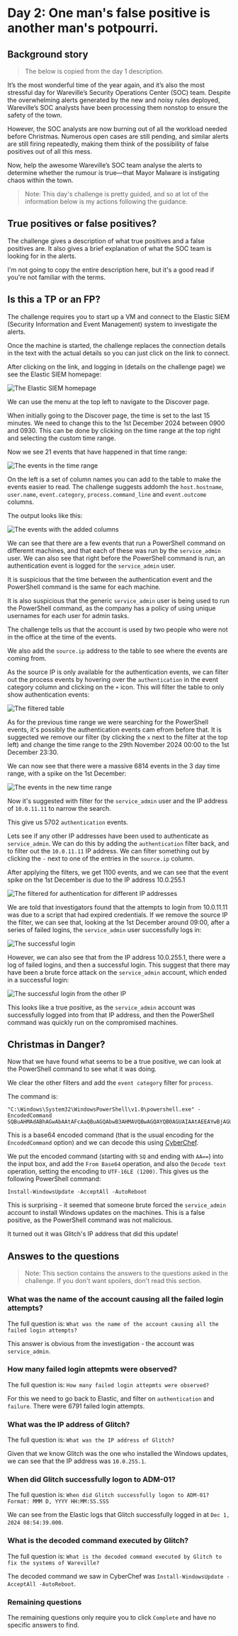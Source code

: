 # Day 2: One man's false positive is another man's potpourri.

## Background story
> The below is copied from the day 1 description.

It’s the most wonderful time of the year again, and it’s also the most stressful day for Wareville’s Security Operations Center (SOC) team. Despite the overwhelming alerts generated by the new and noisy rules deployed, Wareville’s SOC analysts have been processing them nonstop to ensure the safety of the town.

However, the SOC analysts are now burning out of all the workload needed before Christmas. Numerous open cases are still pending, and similar alerts are still firing repeatedly, making them think of the possibility of false positives out of all this mess.

Now, help the awesome Wareville’s SOC team analyse the alerts to determine whether the rumour is true—that Mayor Malware is instigating chaos within the town.

> Note: This day's challenge is pretty guided, and so at lot of the information below is my actions following the guidance.

## True positives or false positives?
The challenge gives a description of what true positives and a false positives are. It also gives a brief explanation of what the SOC team is looking for in the alerts.

I'm not going to copy the entire description here, but it's a good read if you're not familiar with the terms.

## Is this a TP or an FP?
The challenge requires you to start up a VM and connect to the Elastic SIEM (Security Information and Event Management) system to investigate the alerts.

Once the machine is started, the challenge replaces the connection details in the text with the actual details so you can just click on the link to connect.

After clicking on the link, and logging in (details on the challenge page) we see the Elastic SIEM homepage:

![The Elastic SIEM homepage](./images/elastic-siem-homepage.png)

We can use the menu at the top left to navigate to the Discover page.

When initially going to the Discover page, the time is set to the last 15 minutes. We need to change this to the 1st December 2024 between 0900 and 0930. This can be done by clicking on the time range at the top right and selecting the custom time range.

Now we see 21 events that have happened in that time range:

![The events in the time range](./images/elastic-events-in-time-range.png)

On the left is a set of column names you can add to the table to make the events easier to read. The challenge suggests addomh the `host.hostname`, `user.name`, `event.category`, `process.command_line` and `event.outcome` columns.

The output looks like this:

![The events with the added columns](./images/elastic-events-new-columns.png)

We can see that there are a few events that run a PowerShell command on differemt machines, and that each of these was run by the `service_admin` user. We can also see that right before the PowerShell command is run, an authentication event is logged for the `service_admin` user.

It is suspicious that the time between the authentication event and the PowerShell command is the same for each machine.

It is also suspicious that the generic `service_admin` user is being used to run the PowerShell command, as the company has a policy of using unique usernames for each user for admin tasks.

The challenge tells us that the account is used by two people who were not in the office at the time of the events.

We also add the `source.ip` address to the table to see where the events are coming from.

As the source IP is only available for the authentication events, we can filter out the process events by hovering over the `authentication` in the event category column and clicking on the `+` icon. This will filter the table to only show authentication events:

![The filtered table](./images/elastic-filtered-table.png)

As for the previous time range we were searching for the PowerShell events, it's possibly the authentication events cam efrom before that. It is suggected we remove our filter (by clicking the `x` next to the filter at the top left) and change the time range to the 29th November 2024 00:00 to the 1st December 23:30.

We can now see that there were a massive 6814 events in the 3 day time range, with a spike on the 1st December:

![The events in the new time range](./images/elastic-new-time-range.png)

Now it's suggested with filter for the `service_admin` user and the IP address of `10.0.11.11` to narrow the search.

This give us 5702 `authentication` events.

Lets see if any other IP addresses have been used to authenticate as `service_admin`. We can do this by adding the `authentication` filter back, and to filter out the `10.0.11.11` IP address. We can filter something out by clicking the `-` next to one of the entries in the `source.ip` column.

After applying the filters, we get 1100 events, and we can see that the event spike on the 1st December is due to the IP address 10.0.255.1

![The filtered for authentication for different IP addresses](./images/elastic-filtered-out-ip.png)

We are told that investigators found that the attempts to login from 10.0.11.11 was due to a script that had expired credentials. If we remove the source IP the filter, we can see that, looking at the 1st December around 09:00, after a series of failed logins, the `service_admin` user successfully logs in:

![The successful login](./images/elastic-update-of-creds.png)

However, we can also see that from the IP address 10.0.255.1, there were a log of failed logins, and then a successful login. This suggest that there may have been a brute force attack on the `service_admin` account, which ended in a successful login:

![The successful login from the other IP](./images/elastic-brute-force.png)

This looks like a true positive, as the `service_admin` account was successfully logged into from that IP address, and then the PowerShell command was quickly run on the compromised machines.

## Christmas in Danger?
Now that we have found what seems to be a true positive, we can look at the PowerShell command to see what it was doing.

We clear the other filters and add the `event category` filter for `process`.

The command is:

```plaintext
"C:\Windows\System32\WindowsPowerShell\v1.0\powershell.exe" -EncodedCommand SQBuAHMAdABhAGwAbAAtAFcAaQBuAGQAbwB3AHMAVQBwAGQAYQB0AGUAIAAtAEEAYwBjAGUAcAB0AEEAbABsACAALQBBAHUAdABvAFIAZQBiAG8AbwB0AA==
```

This is a base64 encoded command (that is the usual encoding for the `EncodedCommand` option) and we can decode this using [CyberChef](https://gchq.github.io/CyberChef/).

We put the encoded command (starting with `SQ` and ending with `AA==`) into the input box, and add the `From Base64` operation, and also the `Decode text` operation, setting the encoding to `UTF-16LE (1200)`. This gives us the following PowerShell command:

```plaintext
Install-WindowsUpdate -AcceptAll -AutoReboot
```

This is surprising - it seemed that someone brute forced the `service_admin` account to install Windows updates on the machines. This is a false positive, as the PowerShell command was not malicious.

It turned out it was Glitch's IP address that did this update!

## Answes to the questions
> Note: This section contains the answers to the questions asked in the challenge. If you don't want spoilers, don't read this section.

### What was the name of the account causing all the failed login attempts?
The full question is: `What was the name of the account causing all the failed login attempts?`

This answer is obvious from the investigation - the account was `service_admin`.

### How many failed login attepmts were observed?
The full question is: `How many failed login attepmts were observed?`

For this we need to go back to Elastic, and filter on `authentication` and `failure`. There were 6791 failed login attempts.

### What was the IP address of Glitch?
The full question is: `What was the IP address of Glitch?`

Given that we know Glitch was the one who installed the Windows updates, we can see that the IP address was `10.0.255.1`.

### When did Glitch successfully logon to ADM-01?
The full question is: `When did Glitch successfully logon to ADM-01? Format: MMM D, YYYY HH:MM:SS.SSS`

We can see from the Elastic logs that Glitch successfully logged in at `Dec 1, 2024 08:54:39.000`.

### What is the decoded command executed by Glitch?
The full question is: `What is the decoded command executed by Glitch to fix the systems of Wareville?`

The decoded command we saw in CyberChef was `Install-WindowsUpdate -AcceptAll -AutoReboot`.

### Remaining questions
The remaining questions only require you to click `Complete` and have no specific answers to find.